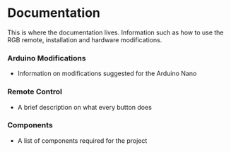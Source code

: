# Documentation

This is where the documentation lives.
Information such as how to use the RGB remote, installation and hardware modifications.

### Arduino Modifications
- Information on modifications suggested for the Arduino Nano

### Remote Control
- A brief description on what every button does

### Components
- A list of components required for the project

